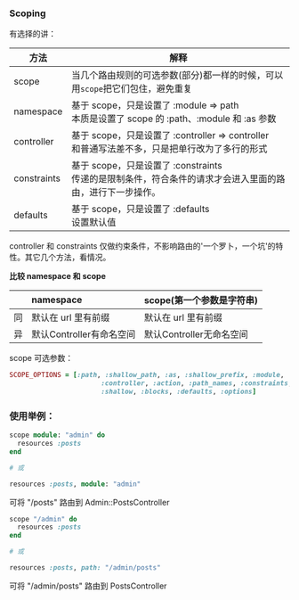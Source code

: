 ### Scoping

有选择的讲：

| 方法 | 解释 |
| -- | -- |
| scope | 当几个路由规则的可选参数(部分)都一样的时候，可以用`scope`把它们包住，避免重复 |
| namespace | 基于 scope，只是设置了 :module => path <br> 本质是设置了 scope 的 :path、:module 和 :as 参数 |
| controller | 基于 scope，只是设置了 :controller => controller <br>和普通写法差不多，只是把单行改为了多行的形式 |
| constraints | 基于 scope，只是设置了 :constraints <br>传递的是限制条件，符合条件的请求才会进入里面的路由，进行下一步操作。 |
| defaults | 基于 scope，只是设置了 :defaults <br>设置默认值|

controller 和 constraints 仅做约束条件，不影响路由的'一个罗卜，一个坑'的特性。其它几个方法，看情况。

**比较 namespace 和 scope**

|            | namespace | scope(第一个参数是字符串)  |
| :--------: | :--------| :--   |
| 同         | 默认在 url 里有前缀   |  默认在 url 里有前缀   |
| 异         |  默认Controller有命名空间 |  默认Controller无命名空间  |

scope 可选参数：
```ruby
SCOPE_OPTIONS = [:path, :shallow_path, :as, :shallow_prefix, :module,
                       :controller, :action, :path_names, :constraints,
                       :shallow, :blocks, :defaults, :options]
```

### 使用举例：

```ruby
scope module: "admin" do
  resources :posts
end

# 或

resources :posts, module: "admin"
```

可将 "/posts" 路由到 Admin::PostsController

```ruby
scope "/admin" do
  resources :posts
end

# 或

resources :posts, path: "/admin/posts"
```

可将 "/admin/posts" 路由到 PostsController

